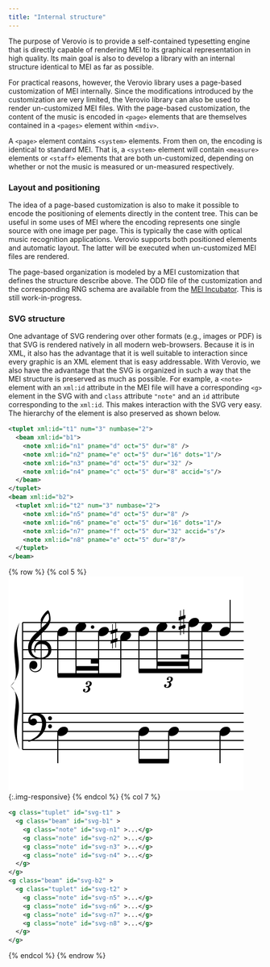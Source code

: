 ```yaml
---
title: "Internal structure"
---
```


 The purpose of Verovio is to provide a self-contained typesetting engine that is directly capable of rendering MEI to its graphical representation in high quality. Its main goal is also to develop a library with an internal structure identical to MEI as far as possible. 

 For practical reasons, however, the Verovio library uses a page-based customization of MEI internally. Since the modifications introduced by the customization are very limited, the Verovio library can also be used to render un-customized MEI files. With the page-based customization, the content of the music is encoded in `<page>` elements that are themselves contained in a `<pages>` element within `<mdiv>`.

A `<page>` element contains `<system>` elements. From then on, the encoding is identical to standard MEI. That is, a `<system>` element will contain `<measure>` elements or `<staff>` elements that are both un-customized, depending on whether or not the music is measured or un-measured respectively. 

### Layout and positioning

The idea of a page-based customization is also to make it possible to encode the positioning of elements directly in the content tree. This can be useful in some uses of MEI where the encoding represents one single source with one image per page. This is typically the case with optical music recognition applications. Verovio supports both positioned elements and automatic layout. The latter will be executed when un-customized MEI files are rendered.

The page-based organization is modeled by a MEI customization that defines the structure describe above. The ODD file of the customization and the corresponding RNG schema are available from the [MEI Incubator](https://github.com/music-encoding/mei-incubator/tree/master/page-based). This is still work-in-progress. 

### SVG structure

One advantage of SVG rendering over other formats (e.g., images or PDF) is that SVG is rendered natively in all modern web-browsers. Because it is in XML, it also has the advantage that it is well suitable to interaction since every graphic is an XML element that is easy addressable. With Verovio, we also have the advantage that the SVG is organized in such a way that the MEI structure is preserved as much as possible. For example, a `<note>` element with an `xml:id` attribute in the MEI file will have a corresponding `<g>` element in the SVG with and `class` attribute `"note"` and an `id` attribute corresponding to the `xml:id`. This makes interaction with the SVG very easy. The hierarchy of the element is also preserved as shown below. 

```xml
<tuplet xml:id="t1" num="3" numbase="2">
  <beam xml:id="b1">
    <note xml:id="n1" pname="d" oct="5" dur="8" />
    <note xml:id="n2" pname="e" oct="5" dur="16" dots="1"/>
    <note xml:id="n3" pname="d" oct="5" dur="32" />
    <note xml:id="n4" pname="c" oct="5" dur="8" accid="s"/>
  </beam>
</tuplet>
<beam xml:id="b2">
  <tuplet xml:id="t2" num="3" numbase="2">
    <note xml:id="n5" pname="d" oct="5" dur="8" />
    <note xml:id="n6" pname="e" oct="5" dur="16" dots="1"/>
    <note xml:id="n7" pname="f" oct="5" dur="32" accid="s"/>
    <note xml:id="n8" pname="e" oct="5" dur="8"/>
  </tuplet>
</beam>
```

{% row %}
{% col 5 %}
![tuplet-and-beams](/images/advanced-topics/tuplet-beam.png){:.img-responsive}
{% endcol %}
{% col 7 %}
```xml
<g class="tuplet" id="svg-t1" >
  <g class="beam" id="svg-b1" >
    <g class="note" id="svg-n1" >...</g>
    <g class="note" id="svg-n2" >...</g>
    <g class="note" id="svg-n3" >...</g>
    <g class="note" id="svg-n4" >...</g>
  </g>
</g>
<g class="beam" id="svg-b2" >
  <g class="tuplet" id="svg-t2" >
    <g class="note" id="svg-n5" >...</g>
    <g class="note" id="svg-n6" >...</g>
    <g class="note" id="svg-n7" >...</g>
    <g class="note" id="svg-n8" >...</g>
  </g>
</g>
```
{% endcol %}
{% endrow %}